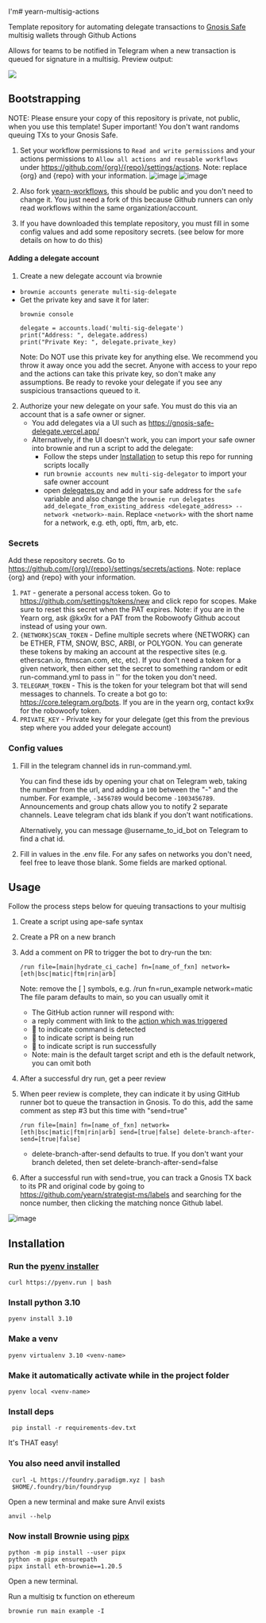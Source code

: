 I'm# yearn-multisig-actions

Template repository for automating delegate transactions to [Gnosis Safe](https://gnosis-safe.io/app/) multisig wallets through Github Actions

Allows for teams to be notified in Telegram when a new transaction is queued for signature in a multisig. Preview output:

![](https://i.imgur.com/zKTnTY4.png)

## Bootstrapping
NOTE: Please ensure your copy of this repository is private, not public, when you use this template! Super important! You don't want randoms queuing TXs to your Gnosis Safe.

1. Set your workflow permissions to `Read and write permissions` and your actions permissions to `Allow all actions and reusable workflows` under https://github.com/{org}/{repo}/settings/actions. Note: replace {org} and {repo} with your information.
![image](https://github.com/yearn/yearn-multisig-actions/assets/7820952/2a945da1-31be-497b-817f-0149356eaa49)
![image](https://github.com/yearn/yearn-multisig-actions/assets/7820952/67292dc2-dc02-49d7-80fa-083b6d869552)

3. Also fork [yearn-workflows](https://github.com/yearn/yearn-workflows/fork), this should be public and you don't need to change it. You just need a fork of this because Github runners can only read workflows within the same organization/account.
4. If you have downloaded this template repository, you must fill in some config values and add some repository secrets. (see below for more details on how to do this)

#### Adding a delegate account

1. Create a new delegate account via brownie
 - `brownie accounts generate multi-sig-delegate`
 - Get the private key and save it for later:
    ```
    brownie console
    ```
    ```
    delegate = accounts.load('multi-sig-delegate')
    print("Address: ", delegate.address)
    print("Private Key: ", delegate.private_key)
    ```
    Note: Do NOT use this private key for anything else. We recommend you throw it away once you add the secret. Anyone with access to your repo and the actions can take this private key, so don't make any assumptions. Be ready to revoke your delegate if you see any suspicious transactions queued to it.

2. Authorize your new delegate on your safe. You must do this via an account that is a safe owner or signer.
    - You add delegates via a UI such as https://gnosis-safe-delegate.vercel.app/
    - Alternatively, if the UI doesn't work, you can import your safe owner into brownie and run a script to add the delegate:
        - Follow the steps under [Installation](#Installation) to setup this repo for running scripts locally 
        - run `brownie accounts new multi-sig-delegator` to import your safe owner account
        - open [delegates.py](scripts/delegates.py) and add in your safe address for the `safe` variable and also change the 
        `brownie run delegates add_delegate_from_existing_address <delegate_address> --network <network>-main`. Replace `<network>` with the short name for a network, e.g. eth, opti, ftm, arb, etc.
    
### Secrets
Add these repository secrets. Go to https://github.com/{org}/{repo}/settings/secrets/actions. Note: replace {org} and {repo} with your information.

1. `PAT` - generate a personal access token. Go to https://github.com/settings/tokens/new and click repo for scopes. Make sure to reset this secret when the PAT expires. Note: if you are in the Yearn org, ask @kx9x for a PAT from the Robowoofy Github accout instead of using your own.
2. `{NETWORK}SCAN_TOKEN` - Define multiple secrets where {NETWORK} can be ETHER, FTM, SNOW, BSC, ARBI, or POLYGON. You can generate these tokens by making an account at the respective sites (e.g. etherscan.io, ftmscan.com, etc, etc). If you don't need a token for a given network, then either set the secret to something random or edit run-command.yml to pass in '' for the token you don't need.
3. `TELEGRAM_TOKEN` - This is the token for your telegram bot that will send messages to channels. To create a bot go to: https://core.telegram.org/bots. If you are in the yearn org, contact kx9x for the robowoofy token.
4. `PRIVATE_KEY` - Private key for your delegate (get this from the previous step where you added your delegate account)

### Config values
1. Fill in the telegram channel ids in run-command.yml. 

    You can find these ids by opening your chat on Telegram web, taking the number from the url, and adding a `100` between the "-" and the number. For example, `-3456789` would become `-1003456789`. Announcements and group chats allow you to notify 2 separate channels. Leave telegram chat ids blank if you don't want notifications.

    Alternatively, you can message @username_to_id_bot on Telegram to find a chat id.

1. Fill in values in the .env file. For any safes on networks you don't need, feel free to leave those blank. Some fields are marked optional.

## Usage
Follow the process steps below for queuing transactions to your multisig
1. Create a script using ape-safe syntax
2. Create a PR on a new branch
3. Add a comment on PR to trigger the bot to dry-run the txn:
    ```
    /run file=[main|hydrate_ci_cache] fn=[name_of_fxn] network=[eth|bsc|matic|ftm|rin|arb]
    ```
    Note: remove the [ ] symbols, e.g. /run fn=run_example network=matic
    The file param defaults to main, so you can usually omit it

    - The GitHub action runner will respond with:
    - a reply comment with link to the [action which was triggered](https://github.com/yearn/strategist-ms/actions/)
    - 👀 to indicate command is detected
    - 🚀 to indicate script is being run
    - 🎉 to indicate script is run successfully
    - Note: main is the default target script and eth is the default network, you can omit both 
4. After a successful dry run, get a peer review
5. When peer review is complete, they can indicate it by using GitHub runner bot to queue the transaction in Gnosis. To do this, add the same comment as step #3 but this time with "send=true"
    ```
    /run file=[main] fn=[name_of_fxn] network=[eth|bsc|matic|ftm|rin|arb] send=[true|false] delete-branch-after-send=[true|false]
    ```
    - delete-branch-after-send defaults to true. If you don't want your branch deleted, then set delete-branch-after-send=false
6. After a successful run with send=true, you can track a Gnosis TX back to its PR and original code by going to https://github.com/yearn/strategist-ms/labels and searching for the nonce number, then clicking the matching nonce Github label.

![image](https://user-images.githubusercontent.com/7820952/119859130-f1d67600-bec9-11eb-8ac1-3dbc05956210.png)


## Installation

### Run the [pyenv installer](https://github.com/pyenv/pyenv#automatic-installer)
```
curl https://pyenv.run | bash
```

### Install python 3.10
```
pyenv install 3.10
```

### Make a venv
```
pyenv virtualenv 3.10 <venv-name>
```

### Make it automatically activate while in the project folder
```
pyenv local <venv-name>
```

### Install deps
```
 pip install -r requirements-dev.txt 
```

It's THAT easy!

### You also need anvil installed
```
 curl -L https://foundry.paradigm.xyz | bash
 $HOME/.foundry/bin/foundryup
```

Open a new terminal and make sure Anvil exists
```
anvil --help
```

### Now install Brownie using [pipx](https://github.com/eth-brownie/brownie#via-pipx)

```
python -m pip install --user pipx
python -m pipx ensurepath
pipx install eth-brownie==1.20.5
```

Open a new terminal.

Run a multisig tx function on ethereum
```
brownie run main example -I
```
